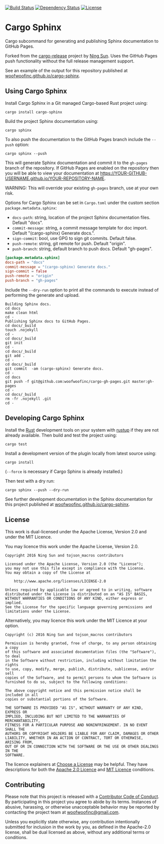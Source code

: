 [![Build Status](https://travis-ci.org/woofwoofinc/cargo-sphinx.svg?branch=master)](https://travis-ci.org/woofwoofinc/cargo-sphinx)
[![Dependency Status](https://dependencyci.com/github/woofwoofinc/cargo-sphinx/badge)](https://dependencyci.com/github/woofwoofinc/cargo-sphinx)
[![License](https://img.shields.io/badge/license-Apache--2.0%20OR%20MIT-blue.svg)](https://github.com/woofwoofinc/cargo-sphinx#license)


Cargo Sphinx
============
Cargo subcommand for generating and publishing Sphinx documentation to GitHub
Pages.

Forked from the [cargo-release] project by [Ning Sun]. Uses the GitHub Pages
push functionality without the full release management support.

[cargo-release]: https://github.com/sunng87/cargo-release
[Ning Sun]: https://github.com/sunng87

See an example of the output for this repository published at
[woofwoofinc.github.io/cargo-sphinx].

[woofwoofinc.github.io/cargo-sphinx]: https://woofwoofinc.github.io/cargo-sphinx


Using Cargo Sphinx
------------------
Install Cargo Sphinx in a Git managed Cargo-based Rust project using:

    cargo install cargo-sphinx

Build the project Sphinx documentation using:

    cargo sphinx

To also push the documentation to the GitHub Pages branch include the `--push`
option:

    cargo sphinx --push

This will generate Sphinx documentation and commit it to the `gh-pages` branch
of the repository. If GitHub Pages are enabled on the repository then you will
be able to view your documentation at
https://YOUR-GITHUB-USERNAME.github.io/YOUR-REPOSITORY-NAME.

WARNING: This will override your existing `gh-pages` branch, use at your own
risk.

Options for Cargo Sphinx can be set in `Cargo.toml` under the custom section
`package.metadata.sphinx`:

* `docs-path`: string, location of the project Sphinx documentation files.
  Default "docs".
* `commit-message`: string, a commit message template for doc import.
Default "(cargo-sphinx) Generate docs.".
* `sign-commit`: bool, use GPG to sign git commits. Default false.
* `push-remote`: string, git remote for push. Default "origin".
* `push-branch`: string, default branch to push docs. Default "gh-pages".

```toml
[package.metadata.sphinx] 
docs-path = "docs"
commit-message = "(cargo-sphinx) Generate docs."
sign-commit = false
push-remote = "origin"
push-branch = "gh-pages"
```

Include the `--dry-run` option to print all the commands to execute instead of
performing the generate and upload.

```
Building Sphinx docs.
cd docs
make clean html
cd -
Publishing Sphinx docs to GitHub Pages.
cd docs/_build
touch .nojekyll
cd -
cd docs/_build
git init
cd -
cd docs/_build
git add .
cd -
cd docs/_build
git commit  -am (cargo-sphinx) Generate docs.
cd -
cd docs
git push -f git@github.com:woofwoofinc/cargo-gh-pages.git master:gh-pages
cd -
cd docs/_build
rm -fr .nojekyll .git
cd -
```


Developing Cargo Sphinx
-----------------------
Install the [Rust] development tools on your system with [rustup] if they are
not already available. Then build and test the project using:

    cargo test

[Rust]: https://www.rust-lang.org
[rustup]: https://www.rustup.rs

Install a development version of the plugin locally from latest source using:

    cargo install
    
(`--force` is necessary if Cargo Sphinx is already installed.)

Then test with a dry run:

    cargo sphinx --push --dry-run

See further development documentation in the Sphinx documentation for this
project published at [woofwoofinc.github.io/cargo-sphinx].

[woofwoofinc.github.io/cargo-sphinx]: https://woofwoofinc.github.io/cargo-sphinx


License
-------
This work is dual-licensed under the Apache License, Version 2.0 and under the
MIT Licence.

You may licence this work under the Apache License, Version 2.0.

    Copyright 2016 Ning Sun and tojson_macros contributors

    Licensed under the Apache License, Version 2.0 (the "License");
    you may not use this file except in compliance with the License.
    You may obtain a copy of the License at

        http://www.apache.org/licenses/LICENSE-2.0

    Unless required by applicable law or agreed to in writing, software
    distributed under the License is distributed on an "AS IS" BASIS,
    WITHOUT WARRANTIES OR CONDITIONS OF ANY KIND, either express or implied.
    See the License for the specific language governing permissions and
    limitations under the License.

Alternatively, you may licence this work under the MIT Licence at your option.

    Copyright (c) 2016 Ning Sun and tojson_macros contributors
    
    Permission is hereby granted, free of charge, to any person obtaining a copy
    of this software and associated documentation files (the "Software"), to deal
    in the Software without restriction, including without limitation the rights
    to use, copy, modify, merge, publish, distribute, sublicense, and/or sell
    copies of the Software, and to permit persons to whom the Software is
    furnished to do so, subject to the following conditions:
    
    The above copyright notice and this permission notice shall be included in all
    copies or substantial portions of the Software.
    
    THE SOFTWARE IS PROVIDED "AS IS", WITHOUT WARRANTY OF ANY KIND, EXPRESS OR
    IMPLIED, INCLUDING BUT NOT LIMITED TO THE WARRANTIES OF MERCHANTABILITY,
    FITNESS FOR A PARTICULAR PURPOSE AND NONINFRINGEMENT. IN NO EVENT SHALL THE
    AUTHORS OR COPYRIGHT HOLDERS BE LIABLE FOR ANY CLAIM, DAMAGES OR OTHER
    LIABILITY, WHETHER IN AN ACTION OF CONTRACT, TORT OR OTHERWISE, ARISING FROM,
    OUT OF OR IN CONNECTION WITH THE SOFTWARE OR THE USE OR OTHER DEALINGS IN THE
    SOFTWARE.

The licence explainers at [Choose a License] may be helpful. They have 
descriptions for both the [Apache 2.0 Licence] and [MIT Licence] conditions.

[Choose a License]: http://choosealicense.com
[Apache 2.0 Licence]: http://choosealicense.com/licenses/apache-2.0/
[MIT Licence]: http://choosealicense.com/licenses/mit/


Contributing
------------
Please note that this project is released with a [Contributor Code of Conduct].
By participating in this project you agree to abide by its terms. Instances of 
abusive, harassing, or otherwise unacceptable behavior may be reported by
contacting the project team at woofwoofinc@gmail.com.

[Contributor Code of Conduct]: CODE_OF_CONDUCT.md

Unless you explicitly state otherwise, any contribution intentionally submitted
for inclusion in the work by you, as defined in the Apache-2.0 license, shall be
dual licensed as above, without any additional terms or conditions.
